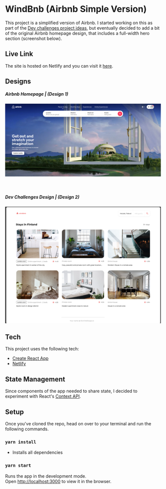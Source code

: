 
# WindBnb (Airbnb Simple Version)

This project is a simplified version of Airbnb. I started working on this as part of the [Dev challenges project ideas](https://devchallenges.io/challenges/3JFYedSOZqAxYuOCNmYD), but eventually decided to add a bit of the original Airbnb homepage design, that includes a full-width hero section (screenshot below).

## Live Link

The site is hosted on Netlify and you can visit it [here](https://mini-airbnb.netlify.app/).

## Designs

##### Airbnb Homepage | (Design 1)

<div>
    <img src="/designs/Airbnb-hero.png" width="900px" /> 
</div>

<br />
<br />

##### Dev Challenges Design | (Design 2)

<div>
    <img src="/designs/windbnb-design.png" width="900px" /> 
</div>

## Tech

This project uses the following tech:

  - [Create React App](https://github.com/facebookincubator/create-react-app)
  - [Netlify](https://www.netlify.com/)

## State Management

Since components of the app needed to share state, I decided to experiment with React's [Context API](https://reactjs.org/docs/context.html).


## Setup

Once you've cloned the repo, head on over to your terminal and run the following commands.

### `yarn install`

- Installs all dependencies

### `yarn start`

Runs the app in the development mode.<br />
Open [http://localhost:3000](http://localhost:3000) to view it in the browser.

